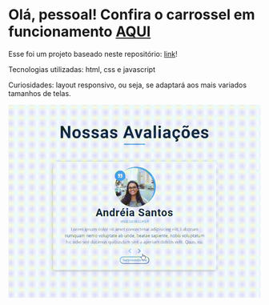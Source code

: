 # Olá, pessoal! Confira o carrossel em funcionamento [AQUI]()

Esse foi um projeto baseado neste repositório: [link](https://github.com/john-smilga/javascript-basic-projects/tree/master/03-reviews)!

Tecnologias utilizadas: html, css e javascript

Curiosidades: layout responsivo, ou seja, se adaptará aos mais variados tamanhos de telas.

<div align='center'>
    <img src="screenshots/carrossel.gif">
</div>